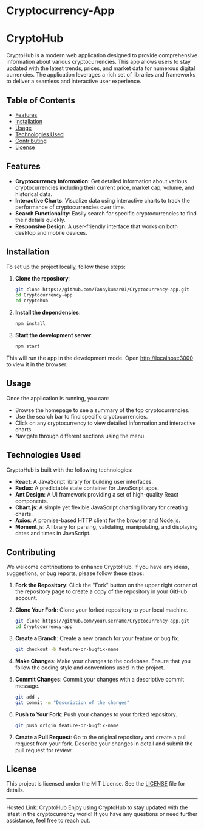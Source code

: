 # Cryptocurrency-App
# CryptoHub

CryptoHub is a modern web application designed to provide comprehensive information about various cryptocurrencies. This app allows users to stay updated with the latest trends, prices, and market data for numerous digital currencies. The application leverages a rich set of libraries and frameworks to deliver a seamless and interactive user experience.

## Table of Contents

- [Features](#features)
- [Installation](#installation)
- [Usage](#usage)
- [Technologies Used](#technologies-used)
- [Contributing](#contributing)
- [License](#license)

## Features

- **Cryptocurrency Information**: Get detailed information about various cryptocurrencies including their current price, market cap, volume, and historical data.
- **Interactive Charts**: Visualize data using interactive charts to track the performance of cryptocurrencies over time.
- **Search Functionality**: Easily search for specific cryptocurrencies to find their details quickly.
- **Responsive Design**: A user-friendly interface that works on both desktop and mobile devices.

## Installation

To set up the project locally, follow these steps:

1. **Clone the repository**:
    ```bash
    git clone https://github.com/Tanaykumar01/Cryptocurrency-app.git
    cd Cryptocurrency-app
    cd cryptohub
    ```

2. **Install the dependencies**:
    ```bash
    npm install
    ```

3. **Start the development server**:
    ```bash
    npm start
    ```

This will run the app in the development mode. Open [http://localhost:3000](http://localhost:3000) to view it in the browser.

## Usage

Once the application is running, you can:
- Browse the homepage to see a summary of the top cryptocurrencies.
- Use the search bar to find specific cryptocurrencies.
- Click on any cryptocurrency to view detailed information and interactive charts.
- Navigate through different sections using the menu.

## Technologies Used

CryptoHub is built with the following technologies:

- **React**: A JavaScript library for building user interfaces.
- **Redux**: A predictable state container for JavaScript apps.
- **Ant Design**: A UI framework providing a set of high-quality React components.
- **Chart.js**: A simple yet flexible JavaScript charting library for creating charts.
- **Axios**: A promise-based HTTP client for the browser and Node.js.
- **Moment.js**: A library for parsing, validating, manipulating, and displaying dates and times in JavaScript.

## Contributing

We welcome contributions to enhance CryptoHub. If you have any ideas, suggestions, or bug reports, please follow these steps:

1. **Fork the Repository**: Click the "Fork" button on the upper right corner of the repository page to create a copy of the repository in your GitHub account.

2. **Clone Your Fork**: Clone your forked repository to your local machine.
    ```bash
    git clone https://github.com/yourusername/Cryptocurrency-app.git
    cd Cryptocurrency-app
    ```

3. **Create a Branch**: Create a new branch for your feature or bug fix.
    ```bash
    git checkout -b feature-or-bugfix-name
    ```

4. **Make Changes**: Make your changes to the codebase. Ensure that you follow the coding style and conventions used in the project.

5. **Commit Changes**: Commit your changes with a descriptive commit message.
    ```bash
    git add .
    git commit -m "Description of the changes"
    ```

6. **Push to Your Fork**: Push your changes to your forked repository.
    ```bash
    git push origin feature-or-bugfix-name
    ```

7. **Create a Pull Request**: Go to the original repository and create a pull request from your fork. Describe your changes in detail and submit the pull request for review.

## License

This project is licensed under the MIT License. See the [LICENSE](LICENSE) file for details.

---
Hosted Link: CryptoHub
Enjoy using CryptoHub to stay updated with the latest in the cryptocurrency world! If you have any questions or need further assistance, feel free to reach out.
